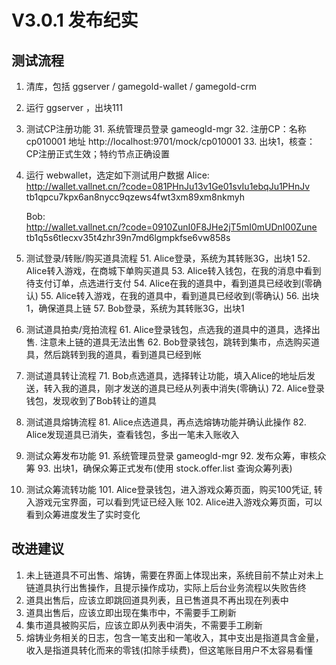 # V3.0.1 发布纪实

## 测试流程

1. 清库，包括 ggserver / gamegold-wallet / gamegold-crm
2. 运行 ggserver ，出块111
3. 测试CP注册功能 
    31. 系统管理员登录 gameogld-mgr
    32. 注册CP：名称 cp010001 地址 http://localhost:9701/mock/cp010001
    33. 出块1，核查：CP注册正式生效；特约节点正确设置
4. 运行 webwallet，选定如下测试用户数据
    Alice:  
    http://wallet.vallnet.cn/?code=081PHnJu13v1Ge01svIu1ebqJu1PHnJv
    tb1qpcu7kpx6an8nycc9qzews4fwt3xm89xm8nkmyh

    Bob:    
    http://wallet.vallnet.cn/?code=0910ZunI0F8JHe2jT5mI0mUDnI00Zune
    tb1q5s6tlecxv35t4zhr39n7md6lgmpkfse6vw858s
5. 测试登录/转账/购买道具流程
    51. Alice登录，系统为其转账3G，出块1
    52. Alice转入游戏，在商城下单购买道具
    53. Alice转入钱包，在我的消息中看到待支付订单，点选进行支付
    54. Alice在我的道具中，看到道具已经收到(零确认)
    55. Alice转入游戏，在我的道具中，看到道具已经收到(零确认)
    56. 出块1，确保道具上链
    57. Bob登录，系统为其转账3G，出块1
6. 测试道具拍卖/竞拍流程
    61. Alice登录钱包，点选我的道具中的道具，选择出售. 注意未上链的道具无法出售
    62. Bob登录钱包，跳转到集市，点选购买道具，然后跳转到我的道具，看到道具已经到帐
7. 测试道具转让流程
    71. Bob点选道具，选择转让功能，填入Alice的地址后发送，转入我的道具，刚才发送的道具已经从列表中消失(零确认)
    72. Alice登录钱包，发现收到了Bob转让的道具
8. 测试道具熔铸流程
    81. Alice点选道具，再点选熔铸功能并确认此操作
    82. Alice发现道具已消失，查看钱包，多出一笔未入账收入
9. 测试众筹发布功能
    91. 系统管理员登录 gameogld-mgr
    92. 发布众筹，审核众筹
    93. 出块1，确保众筹正式发布(使用 stock.offer.list 查询众筹列表)
10. 测试众筹流转功能
    101. Alice登录钱包，进入游戏众筹页面，购买100凭证, 转入游戏元宝界面，可以看到凭证已经入账
    102. Alice进入游戏众筹页面，可以看到众筹进度发生了实时变化

## 改进建议

1. 未上链道具不可出售、熔铸，需要在界面上体现出来，系统目前不禁止对未上链道具执行出售操作，且提示操作成功，实际上后台业务流程以失败告终
2. 道具出售后，应该立即跳回道具列表，且已售道具不再出现在列表中
3. 道具出售后，应该立即出现在集市中，不需要手工刷新
4. 集市道具被购买后，应该立即从列表中消失，不需要手工刷新
5. 熔铸业务相关的日志，包含一笔支出和一笔收入，其中支出是指道具含金量，收入是指道具转化而来的零钱(扣除手续费)，但这笔账目用户不太容易看懂
